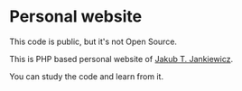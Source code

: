 # Personal website

This code is public, but it's not Open Source.

This is PHP based personal website of [Jakub T. Jankiewicz](https://jakub.jankiewicz.org/).

You can study the code and learn from it.
